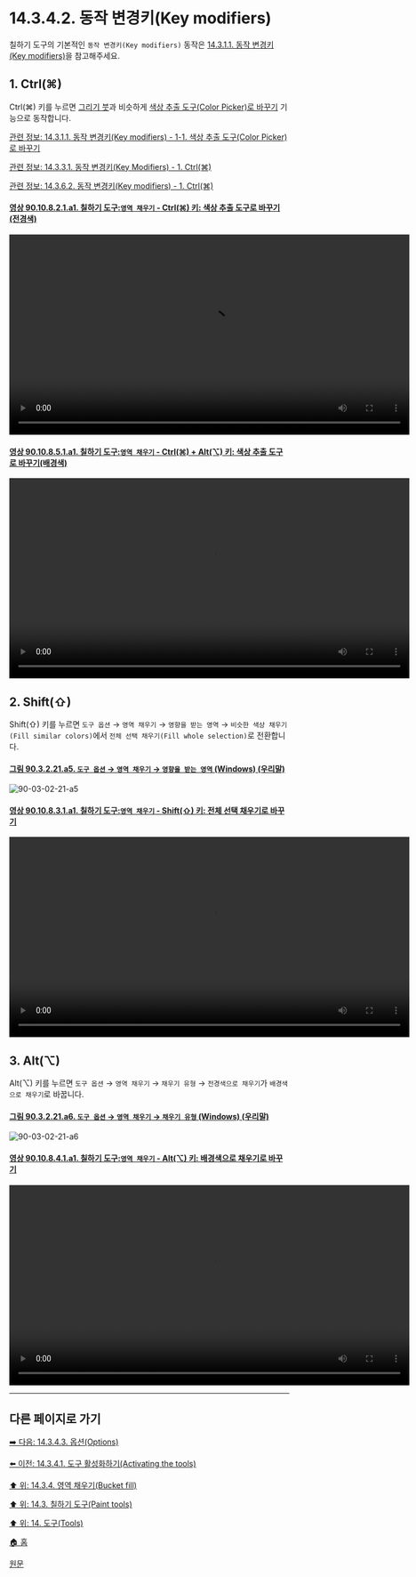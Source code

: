 # 14.3.4.2. 동작 변경키(Key modifiers)
칠하기 도구의 기본적인 `동작 변경키(Key modifiers)` 동작은 [14.3.1.1. 동작 변경키(Key modifiers)](./14-03-01-01-key_modifiers.md)을 참고해주세요.

<a id="14-03-04-02-s1"></a>

## 1. Ctrl(⌘)
Ctrl(⌘) 키를 누르면 [그리기 붓](./14-03-07-00-paintbrush.md)과 비슷하게 [색상 추출 도구(Color Picker)로 바꾸기](./14-03-01-01-key_modifiers.md#14-03-01-01-s1-01) 기능으로 동작합니다.

[관련 정보: 14.3.1.1. 동작 변경키(Key modifiers) - 1-1. 색상 추출 도구(Color Picker)로 바꾸기](./14-03-01-01-key_modifiers.md#14-03-01-01-s1-01)

[관련 정보: 14.3.3.1. 동작 변경키(Key Modifiers) - 1. Ctrl(⌘)](./14-03-03-01-key_modifiers.md#14-03-03-01-s1)

[관련 정보: 14.3.6.2. 동작 변경키(Key modifiers) - 1. Ctrl(⌘)](./14-03-06-02-key_modifiers.md#14-03-06-02-s1)

<a id="90-10-08-02-01-a1"></a>

#### [영상 90.10.8.2.1.a1. 칠하기 도구:`영역 채우기` - Ctrl(⌘) 키: 색상 추출 도구로 바꾸기(전경색)](./90-10-08-02-01-switch_to_color_picker_fg.md#90-10-08-02-01-a1)

<video controls="controls" width="720" src="https://github.com/wonder13662/gimp/assets/15767104/4502c02b-fdf7-4ead-9486-bc1c8e9bd7b4"></video>

<a id="90-10-08-05-01-a1"></a>

#### [영상 90.10.8.5.1.a1. 칠하기 도구:`영역 채우기` - Ctrl(⌘) + Alt(⌥) 키: 색상 추출 도구로 바꾸기(배경색)](./90-10-08-02-01-switch_to_color_picker_fg.md#90-10-08-02-01-a1)
<video controls="controls" width="720" src="https://github.com/wonder13662/gimp/assets/15767104/e837e7a6-1841-4a61-9a30-a1787ec356f3"></video>

<a id="14-03-04-02-s2"></a>

## 2. Shift(⇧)
Shift(⇧) 키를 누르면 `도구 옵션` → `영역 채우기` → `영향을 받는 영역` → `비슷한 색상 채우기(Fill similar colors)`에서 `전체 선택 채우기(Fill whole selection)`로 전환합니다.

<a id="90-03-02-21-a5"></a>

#### [그림 90.3.2.21.a5. `도구 옵션` → `영역 채우기` → `영향을 받는 영역` (Windows) (우리말)](./90-03-02-21-bucket_fill.md#90-03-02-21-a5)
![90-03-02-21-a5](https://github.com/wonder13662/gimp/assets/15767104/41ac51ab-56bb-48d6-99e5-bdd43578d77f)

<a id="90-10-08-03-01-a1"></a>

#### [영상 90.10.8.3.1.a1. 칠하기 도구:`영역 채우기` - Shift(⇧) 키: 전체 선택 채우기로 바꾸기](./90-10-08-03-01-switch_fill_whole_selection.md#90-10-08-03-01-a1)
<video controls="controls" width="720" src="https://github.com/wonder13662/gimp/assets/15767104/26b80938-5dc1-47ab-9817-d814474b02b5"></video>

<a id="14-03-04-02-s3"></a>

## 3. Alt(⌥)
Alt(⌥) 키를 누르면 `도구 옵션` → `영역 채우기` → `채우기 유형` → `전경색으로 채우기`가 `배경색으로 채우기`로 바꿉니다.

<a id="90-03-02-21-a6"></a>

#### [그림 90.3.2.21.a6. `도구 옵션` → `영역 채우기` → `채우기 유형` (Windows) (우리말)](./90-03-02-21-bucket_fill.md#90-03-02-21-a6)
![90-03-02-21-a6](https://github.com/wonder13662/gimp/assets/15767104/f61767e0-bb49-4fe5-bb42-8c472f13b609)

<a id="90-10-08-04-01-a1"></a>

#### [영상 90.10.8.4.1.a1. 칠하기 도구:`영역 채우기` - Alt(⌥) 키: 배경색으로 채우기로 바꾸기](./90-10-08-04-01-switch_bg_color_fill.md#90-10-08-04-01-a1)
<video controls="controls" width="720" src="https://github.com/wonder13662/gimp/assets/15767104/eee1bf4a-aebf-486f-afff-f3a354dc828c"></video>

***

## 다른 페이지로 가기

[➡️ 다음: 14.3.4.3. 옵션(Options)](./14-03-04-03-00-options.md)

[⬅️ 이전: 14.3.4.1. 도구 활성화하기(Activating the tools)](./14-03-04-01-activating_the_tool.md)

[⬆️ 위: 14.3.4. 영역 채우기(Bucket fill)](./14-03-04-00-bucket-fill.md)

[⬆️ 위: 14.3. 칠하기 도구(Paint tools)](./14-03-00-paint-tools.md)

[⬆️ 위: 14. 도구(Tools)](./14-00-tools.md)

[🏠 홈](./00-home.md)

[원문](https://docs.gimp.org/2.10/ko/gimp-tool-bucket-fill.html#idm12543)

